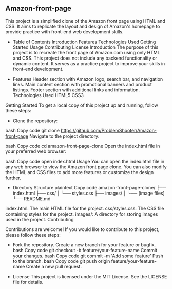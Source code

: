 ## Amazon-front-page

This project is a simplified clone of the Amazon front page using HTML and CSS. It aims to replicate the layout and design of Amazon's homepage to provide practice with front-end web development skills.

* Table of Contents
Introduction
Features
Technologies Used
Getting Started
Usage
Contributing
License
Introduction
The purpose of this project is to recreate the front page of Amazon.com using only HTML and CSS. This project does not include any backend functionality or dynamic content. It serves as a practice project to improve your skills in front-end development.

* Features
Header section with Amazon logo, search bar, and navigation links.
Main content section with promotional banners and product listings.
Footer section with additional links and information.
Technologies Used
HTML5
CSS3

Getting Started
To get a local copy of this project up and running, follow these steps:

* Clone the repository:

bash
Copy code
git clone https://github.com/ProblemShooter/Amazon-front-page
Navigate to the project directory:

bash
Copy code
cd amazon-front-page-clone
Open the index.html file in your preferred web browser:

bash
Copy code
open index.html
Usage
You can open the index.html file in any web browser to view the Amazon front page clone. You can also modify the HTML and CSS files to add more features or customize the design further.

* Directory Structure
plaintext
Copy code
amazon-front-page-clone/
├── index.html
├── css/
│   └── styles.css
├── images/
│   └── (image files)
└── README.md

index.html: The main HTML file for the project.
css/styles.css: The CSS file containing styles for the project.
images/: A directory for storing images used in the project.
Contributing

Contributions are welcome! If you would like to contribute to this project, please follow these steps:

* Fork the repository.
Create a new branch for your feature or bugfix.
bash
Copy code
git checkout -b feature/your-feature-name
Commit your changes.
bash
Copy code
git commit -m 'Add some feature'
Push to the branch.
bash
Copy code
git push origin feature/your-feature-name
Create a new pull request.

* License
This project is licensed under the MIT License. See the LICENSE file for details.
